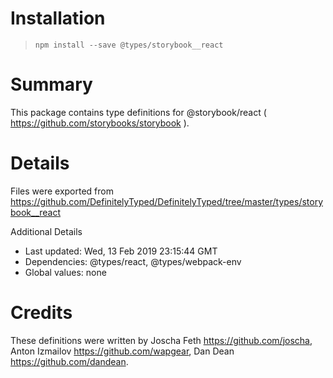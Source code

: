 # Installation
> `npm install --save @types/storybook__react`

# Summary
This package contains type definitions for @storybook/react ( https://github.com/storybooks/storybook ).

# Details
Files were exported from https://github.com/DefinitelyTyped/DefinitelyTyped/tree/master/types/storybook__react

Additional Details
 * Last updated: Wed, 13 Feb 2019 23:15:44 GMT
 * Dependencies: @types/react, @types/webpack-env
 * Global values: none

# Credits
These definitions were written by Joscha Feth <https://github.com/joscha>, Anton Izmailov <https://github.com/wapgear>, Dan Dean <https://github.com/dandean>.

